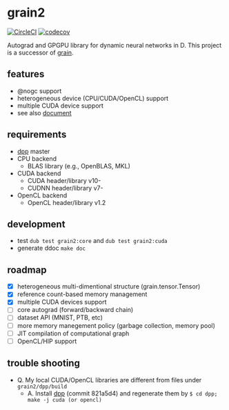 # grain2

[![CircleCI](https://circleci.com/gh/ShigekiKarita/grain2.svg?style=svg)](https://circleci.com/gh/ShigekiKarita/grain2)
[![codecov](https://codecov.io/gh/ShigekiKarita/grain2/branch/master/graph/badge.svg)](https://codecov.io/gh/ShigekiKarita/grain2)

Autograd and GPGPU library for dynamic neural networks in D.
This project is a successor of [grain](https://github.com/ShigekiKarita/grain).

## features

- @nogc support
- heterogeneous device (CPU/CUDA/OpenCL) support
- multiple CUDA device support
- see also [document]([![CircleCI](https://circleci.com/gh/ShigekiKarita/grain2.svg?style=svg)](https://circleci.com/gh/ShigekiKarita/grain2))

## requirements

- [dpp](https://github.com/atilaneves/dpp) master
- CPU backend
  - BLAS library (e.g., OpenBLAS, MKL)
- CUDA backend
  - CUDA header/library v10-
  - CUDNN header/library v7-
- OpenCL backend
  - OpenCL header/library v1.2

## development

- test `dub test grain2:core` and `dub test grain2:cuda`
- generate ddoc `make doc`

## roadmap

- [x] heterogeneous multi-dimentional structure (grain.tensor.Tensor)
- [x] reference count-based memory management
- [x] multiple CUDA devices support
- [ ] core autograd (forward/backward chain)
- [ ] dataset API (MNIST, PTB, etc)
- [ ] more memory manegement policy (garbage collection, memory pool)
- [ ] JIT compilation of computational graph
- [ ] OpenCL/HIP support

## trouble shooting

- Q. My local CUDA/OpenCL libraries are different from files under `grain2/dpp/build`
  - A. Install [dpp](https://github.com/atilaneves/dpp) (commit 821a5d4) and regenerate them by `$ cd dpp; make -j cuda (or opencl)`

